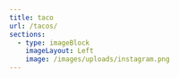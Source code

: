 ```yaml
---
title: taco
url: /tacos/
sections:
  - type: imageBlock
    imageLayout: Left
    image: /images/uploads/instagram.png
---
```


